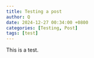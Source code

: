 ```yaml
---
title: Testing a post
author: Q
date: 2024-12-27 00:34:00 +0800
categories: [Testing, Post]
tags: [test]
---
```


This is a test. 
